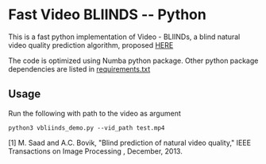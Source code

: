 # Fast Video BLIINDS -- Python

This is a fast python implementation of Video - BLIINDs, a blind natural video quality prediction algorithm, proposed [HERE](https://live.ece.utexas.edu/publications/2014/VideoBLIINDS.pdf)

The code is optimized using Numba python package. Other python package dependencies are listed in [requirements.txt](requirements.txt)

## Usage
Run the following with path to the video as argument
```
python3 vbliinds_demo.py --vid_path test.mp4
```

[1] M. Saad and A.C. Bovik, "Blind prediction of natural video quality," IEEE Transactions on Image Processing , December, 2013.

